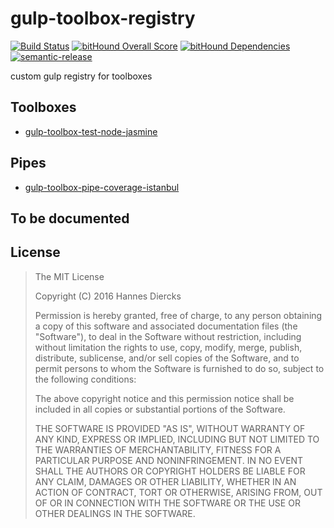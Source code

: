 gulp-toolbox-registry
=====================

[![Build Status](https://travis-ci.org/Xiphe/gulp-toolbox-registry.svg?branch=master)](https://travis-ci.org/Xiphe/gulp-toolbox-registry)
[![bitHound Overall Score](https://www.bithound.io/github/Xiphe/gulp-toolbox-registry/badges/score.svg)](https://www.bithound.io/github/Xiphe/gulp-toolbox-registry)
[![bitHound Dependencies](https://www.bithound.io/github/Xiphe/gulp-toolbox-registry/badges/dependencies.svg)](https://www.bithound.io/github/Xiphe/gulp-toolbox-registry/master/dependencies/npm)
[![semantic-release](https://img.shields.io/badge/%20%20%F0%9F%93%A6%F0%9F%9A%80-semantic--release-e10079.svg)](https://github.com/semantic-release/semantic-release)

custom gulp registry for toolboxes


Toolboxes
---------

 - [gulp-toolbox-test-node-jasmine](https://github.com/Xiphe/gulp-toolbox-test-node-jasmine)


Pipes
-----

 - [gulp-toolbox-pipe-coverage-istanbul](https://github.com/Xiphe/gulp-toolbox-pipe-coverage-istanbul)


To be documented
----------------


License
-------

> The MIT License
> 
> Copyright (C) 2016 Hannes Diercks
> 
> Permission is hereby granted, free of charge, to any person obtaining a copy of
> this software and associated documentation files (the "Software"), to deal in
> the Software without restriction, including without limitation the rights to
> use, copy, modify, merge, publish, distribute, sublicense, and/or sell copies
> of the Software, and to permit persons to whom the Software is furnished to do
> so, subject to the following conditions:
> 
> The above copyright notice and this permission notice shall be included in all
> copies or substantial portions of the Software.
> 
> THE SOFTWARE IS PROVIDED "AS IS", WITHOUT WARRANTY OF ANY KIND, EXPRESS OR
> IMPLIED, INCLUDING BUT NOT LIMITED TO THE WARRANTIES OF MERCHANTABILITY, FITNESS
> FOR A PARTICULAR PURPOSE AND NONINFRINGEMENT. IN NO EVENT SHALL THE AUTHORS OR
> COPYRIGHT HOLDERS BE LIABLE FOR ANY CLAIM, DAMAGES OR OTHER LIABILITY, WHETHER
> IN AN ACTION OF CONTRACT, TORT OR OTHERWISE, ARISING FROM, OUT OF OR IN
> CONNECTION WITH THE SOFTWARE OR THE USE OR OTHER DEALINGS IN THE SOFTWARE.
